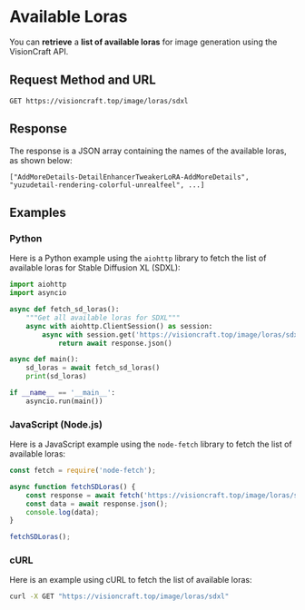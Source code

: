 # Available Loras

You can **retrieve** a **list of available loras** for image generation using the VisionCraft API.

## Request Method and URL

```
GET https://visioncraft.top/image/loras/sdxl
```

## Response

The response is a JSON array containing the names of the available loras, as shown below:

```
["AddMoreDetails-DetailEnhancerTweakerLoRA-AddMoreDetails", "yuzudetail-rendering-colorful-unrealfeel", ...]
```

## Examples

### Python

Here is a Python example using the `aiohttp` library to fetch the list of available loras for Stable Diffusion XL (SDXL):

```python
import aiohttp
import asyncio

async def fetch_sd_loras():
    """Get all available loras for SDXL"""
    async with aiohttp.ClientSession() as session:
        async with session.get('https://visioncraft.top/image/loras/sdxl') as response:
            return await response.json()

async def main():
    sd_loras = await fetch_sd_loras()
    print(sd_loras)

if __name__ == '__main__':
    asyncio.run(main())
```

### JavaScript (Node.js)

Here is a JavaScript example using the `node-fetch` library to fetch the list of available loras:

```javascript
const fetch = require('node-fetch');

async function fetchSDLoras() {
    const response = await fetch('https://visioncraft.top/image/loras/sdxl');
    const data = await response.json();
    console.log(data);
}

fetchSDLoras();
```

### cURL

Here is an example using cURL to fetch the list of available loras:

```sh
curl -X GET "https://visioncraft.top/image/loras/sdxl"
```
